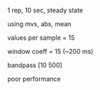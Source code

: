 1 rep, 10 sec, steady state

using mvs, abs, mean

values per sample = 15

window coeff = 15 (~200 ms)

bandpass [10 500]

poor performance